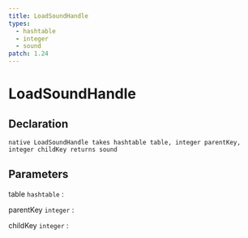 ```yaml
---
title: LoadSoundHandle
types:
  - hashtable
  - integer
  - sound
patch: 1.24
---
```


# LoadSoundHandle

## Declaration

```jass
native LoadSoundHandle takes hashtable table, integer parentKey, integer childKey returns sound
```

## Parameters
table `hashtable`
: 

parentKey `integer`
: 

childKey `integer`
: 
